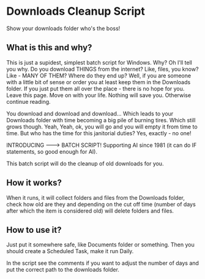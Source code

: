 # Downloads Cleanup Script
Show your downloads folder who's the boss!

## What is this and why?

This is just a supidest, simplest batch script for Windows. Why? Oh I'll tell you why. Do you download THINGS from the internet? Like, files, you know? Like - MANY OF THEM? Where do they end up? Well, if you are someone with a little bit of sense or order you at least keep them in the Downloads folder. If you just put them all over the place - there is no hope for you. Leave this page. Move on with your life. Nothing will save you. Otherwise continue reading.

You download and download and download... Which leads to your Downloads folder with time becoming a big pile of burning tires. Which still grows though. Yeah, Yeah, ok, you will go and you will empty it from time to time. But who has the time for this janitorial duties? Yes, exactly - no one!

INTRODUCING ---> BATCH SCRIPT! Supporting AI since 1981 (it can do IF statements, so good enough for AI).

This batch script will do the cleanup of old downloads for you.

## How it works?

When it runs, it will collect folders and files from the Downloads folder, check how old are they and depending on the cut off time (number of days after which the item is considered old) will delete folders and files.

## How to use it? 

Just put it somewhere safe, like Documents folder or something. Then you should create a Scheduled Task, make it run Daily.

In the script see the comments if you want to adjust the number of days and put the correct path to the downloads folder.
